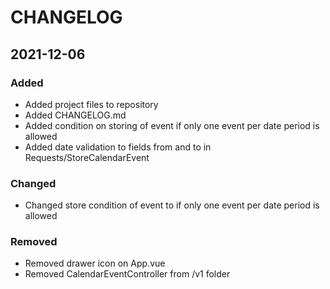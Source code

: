 # CHANGELOG

## 2021-12-06

### Added
- Added project files to repository
- Added CHANGELOG.md
- Added condition on storing of event if only one event per date period is allowed
- Added date validation to fields from and to in Requests/StoreCalendarEvent

### Changed
- Changed store condition of event to if only one event per date period is allowed

### Removed
- Removed drawer icon on App.vue
- Removed CalendarEventController from /v1 folder